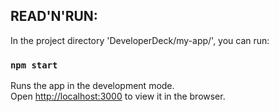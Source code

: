 

## READ'N'RUN:

In the project directory 'DeveloperDeck/my-app/', you can run:

### `npm start`

Runs the app in the development mode.<br>
Open [http://localhost:3000](http://localhost:3000) to view it in the browser.

